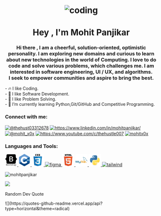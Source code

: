 <h1 align="center">
  <img align = "center" alt="coding" width = 400 src = "https://media0.giphy.com/media/L1R1tvI9svkIWwpVYr/giphy.gif?cid=ecf05e47f8yc4gaa8mu5ou09e9x02uusstzevrgq6xudmx4q&rid=giphy.gif&ct=g"  >
  </h1> 
  
<h1 align="center">Hey , I'm Mohit Panjikar</h1>
<h3 align="center">Hi there , I am a cheerful, solution-oriented, optimistic personality. I am exploring new domains and curious to learn about new technologies in the world of Computing. I love to do code and solve various problems, which challenges me. I am interested in software engineering, UI / UX, and algorithms.<br>I seek to empower communities and aspire to bring the best.</h3

<hr>
- 🔥 I like Coding. <br>
- 👀 I like Software Development. <br>
- 💞️ I like Problem Solving. <br>
- 🌱 I’m currently learning Python,Git/GitHub and Competitive Programming.<br>
  


<h3 align="left">Connect with me:</h3>
<p align="left">
<a href="https://twitter.com/@thehust03312678" target="blank"><img align="center" src="https://raw.githubusercontent.com/rahuldkjain/github-profile-readme-generator/master/src/images/icons/Social/twitter.svg" alt="@thehust03312678" height="30" width="40" /></a>
<a href="https://linkedin.com/in/https://www.linkedin.com/in/mohitpanjikar/" target="blank"><img align="center" src="https://raw.githubusercontent.com/rahuldkjain/github-profile-readme-generator/master/src/images/icons/Social/linked-in-alt.svg" alt="https://www.linkedin.com/in/mohitpanjikar/" height="30" width="40" /></a>
<a href="https://instagram.com/@mohit_x0x" target="blank"><img align="center" src="https://raw.githubusercontent.com/rahuldkjain/github-profile-readme-generator/master/src/images/icons/Social/instagram.svg" alt="@mohit_x0x" height="30" width="40" /></a>
<a href="https://www.youtube.com/c/https://www.youtube.com/c/thehustle007" target="blank"><img align="center" src="https://raw.githubusercontent.com/rahuldkjain/github-profile-readme-generator/master/src/images/icons/Social/youtube.svg" alt="https://www.youtube.com/c/thehustle007" height="30" width="40" /></a>
<a href="https://www.codechef.com/users/mohitx0x" target="blank"><img align="center" src="https://cdn.jsdelivr.net/npm/simple-icons@3.1.0/icons/codechef.svg" alt="mohitx0x" height="30" width="40" /></a>
</p>

<h3 align="left">Languages and Tools:</h3>
<p align="left"> <a href="https://getbootstrap.com" target="_blank" rel="noreferrer"> <img src="https://raw.githubusercontent.com/devicons/devicon/master/icons/bootstrap/bootstrap-plain-wordmark.svg" alt="bootstrap" width="40" height="40"/> </a> <a href="https://www.w3schools.com/cpp/" target="_blank" rel="noreferrer"> <img src="https://raw.githubusercontent.com/devicons/devicon/master/icons/cplusplus/cplusplus-original.svg" alt="cplusplus" width="40" height="40"/> </a> <a href="https://www.w3schools.com/css/" target="_blank" rel="noreferrer"> <img src="https://raw.githubusercontent.com/devicons/devicon/master/icons/css3/css3-original-wordmark.svg" alt="css3" width="40" height="40"/> </a> <a href="https://www.figma.com/" target="_blank" rel="noreferrer"> <img src="https://www.vectorlogo.zone/logos/figma/figma-icon.svg" alt="figma" width="40" height="40"/> </a> <a href="https://www.w3.org/html/" target="_blank" rel="noreferrer"> <img src="https://raw.githubusercontent.com/devicons/devicon/master/icons/html5/html5-original-wordmark.svg" alt="html5" width="40" height="40"/> </a> <a href="https://www.mysql.com/" target="_blank" rel="noreferrer"> <img src="https://raw.githubusercontent.com/devicons/devicon/master/icons/mysql/mysql-original-wordmark.svg" alt="mysql" width="40" height="40"/> </a> <a href="https://www.python.org" target="_blank" rel="noreferrer"> <img src="https://raw.githubusercontent.com/devicons/devicon/master/icons/python/python-original.svg" alt="python" width="40" height="40"/> </a> <a href="https://tailwindcss.com/" target="_blank" rel="noreferrer"> <img src="https://www.vectorlogo.zone/logos/tailwindcss/tailwindcss-icon.svg" alt="tailwind" width="40" height="40"/> </a> </p>

<p><img align="center" src="https://github-readme-streak-stats.herokuapp.com/?user=mohitpanjikar&" alt="mohitpanjikar" /></p>


<img src="https://github-readme-stats.vercel.app/api?username=Mohitpanjikar&&show_icons=true&title_color=ffffff&icon_color=bb2acf&text_color=daf7dc&bg_color=151515">
  
  <p>Random Dev Quote </p>
  ![](https://quotes-github-readme.vercel.app/api?type=horizontal&theme=radical)
  
  
<!-- for see number of people view your profile -->
<!-- 
<p align="left"> <img src="https://komarev.com/ghpvc/?username=mohitxo&label=Profile%20views&color=0e75b6&style=flat" alt="mohitxo" /> </p> -->

<!-- for most used languages use this  -->
<!-- 
<p><img align="left" src="https://github-readme-stats.vercel.app/api/top-langs?username=mohitxo&show_icons=true&locale=en&layout=compact" alt="mohitxo" /></p> -->
